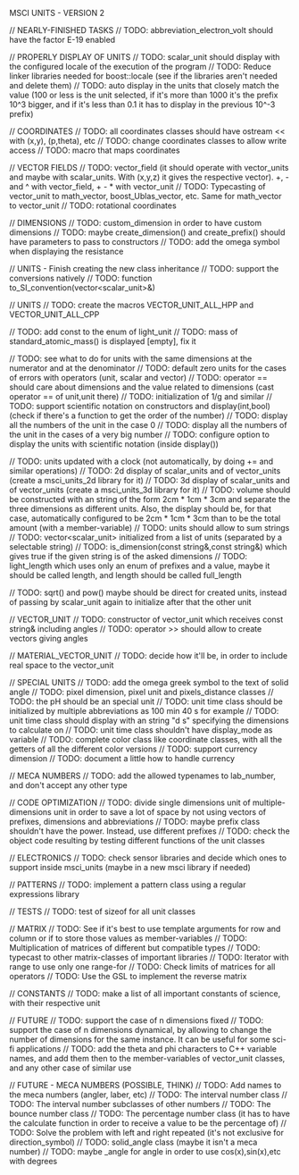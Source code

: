 MSCI UNITS - VERSION 2

// NEARLY-FINISHED TASKS
// TODO: abbreviation_electron_volt should have the factor E-19 enabled

// PROPERLY DISPLAY OF UNITS
// TODO: scalar_unit should display with the configured locale of the execution of the program
// TODO: Reduce linker libraries needed for boost::locale (see if the libraries aren't needed and delete them)
// TODO: auto display in the units that closely match the value (100 or less is the unit selected, if it's more than 1000 it's the prefix 10^3 bigger, and if it's less than 0.1 it has to display in the previous 10^-3 prefix)

// COORDINATES
// TODO: all coordinates classes should have ostream << with (x,y), (p,theta), etc
// TODO: change coordinates classes to allow write access
// TODO: macro that maps coordinates

// VECTOR FIELDS
// TODO: vector_field (it should operate with vector_units and maybe with scalar_units. With (x,y,z) it gives the respective vector). +, - and ^ with vector_field, + - * with vector_unit
// TODO: Typecasting of vector_unit to math_vector, boost_Ublas_vector, etc. Same for math_vector to vector_unit
// TODO: rotational coordinates

// DIMENSIONS
// TODO: custom_dimension in order to have custom dimensions
// TODO: maybe create_dimension() and create_prefix() should have parameters to pass to constructors
// TODO: add the omega symbol when displaying the resistance

// UNITS - Finish creating the new class inheritance
// TODO: support the conversions natively
// TODO: function to_SI_convention(vector<scalar_unit>&)

// UNITS
// TODO: create the macros VECTOR_UNIT_ALL_HPP and VECTOR_UNIT_ALL_CPP

// TODO: add const to the enum of light_unit
// TODO: mass of standard_atomic_mass() is displayed [empty], fix it

// TODO: see what to do for units with the same dimensions at the numerator and at the denominator
// TODO: default zero units for the cases of errors with operators (unit, scalar and vector)
// TODO: operator == should care about dimensions and the value related to dimensions (cast operator == of unit,unit there)
// TODO: initialization of 1/g and similar
// TODO: support scientific notation on constructors and display(int,bool) (check if there's a function to get the order of the number)
// TODO: display all the numbers of the unit in the case 0
// TODO: display all the numbers of the unit in the cases of a very big number
// TODO: configure option to display the units with scientific notation (inside display())

// TODO: units updated with a clock (not automatically, by doing += and similar operations)
// TODO: 2d display of scalar_units and of vector_units (create a msci_units_2d library for it)
// TODO: 3d display of scalar_units and of vector_units (create a msci_units_3d library for it)
// TODO: volume should be constructed with an string of the form 2cm * 1cm * 3cm and separate the three dimensions as different units. Also, the display should be, for that case, automatically configured to be 2cm * 1cm * 3cm than to be the total amount (with a member-variable)
// TODO: units should allow to sum strings
// TODO: vector<scalar_unit> initialized from a list of units (separated by a selectable string)
// TODO: is_dimension(const string&,const string&) which gives true if the given string is of the asked dimensions
// TODO: light_length which uses only an enum of prefixes and a value, maybe it should be called length, and length should be called full_length

// TODO: sqrt() and pow() maybe should be direct for created units, instead of passing by scalar_unit again to initialize after that the other unit

// VECTOR_UNIT
// TODO: constructor of vector_unit which receives const string& including angles
// TODO: operator >> should allow to create vectors giving angles

// MATERIAL_VECTOR_UNIT
// TODO: decide how it'll be, in order to include real space to the vector_unit

// SPECIAL UNITS
// TODO: add the omega greek symbol to the text of solid angle
// TODO: pixel dimension, pixel unit and pixels_distance classes
// TODO: the pH should be an special unit
// TODO: unit time class should be initialized by multiple abbreviations as 100 min 40 s for example
// TODO: unit time class should display with an string "d s" specifying the dimensions to calculate on
// TODO: unit time class shouldn't have display_mode as variable
// TODO: complete color class like coordinate classes, with all the getters of all the different color versions
// TODO: support currency dimension
// TODO: document a little how to handle currency

// MECA NUMBERS
// TODO: add the allowed typenames to lab_number, and don't accept any other type

// CODE OPTIMIZATION
// TODO: divide single dimensions unit of multiple-dimensions unit in order to save a lot of space by not using vectors of prefixes, dimensions and abbreviations
// TODO: maybe prefix class shouldn't have the power. Instead, use different prefixes
// TODO: check the object code resulting by testing different functions of the unit classes

// ELECTRONICS
// TODO: check sensor libraries and decide which ones to support inside msci_units (maybe in a new msci library if needed)

// PATTERNS
// TODO: implement a pattern class using a regular expressions library

// TESTS
// TODO: test of sizeof for all unit classes

// MATRIX
// TODO: See if it's best to use template arguments for row and column or if to store those values as member-variables
// TODO: Multiplication of matrices of different but compatible types
// TODO: typecast to other matrix-classes of important libraries
// TODO: Iterator with range to use only one range-for
// TODO: Check limits of matrices for all operators
// TODO: Use the GSL to implement the reverse matrix

// CONSTANTS
// TODO: make a list of all important constants of science, with their respective unit

// FUTURE
// TODO: support the case of n dimensions fixed
// TODO: support the case of n dimensions dynamical, by allowing to change the number of dimensions for the same instance. It can be useful for some sci-fi applications
// TODO: add the theta and phi characters to C++ variable names, and add them then to the member-variables of vector_unit classes, and any other case of similar use

// FUTURE - MECA NUMBERS (POSSIBLE, THINK)
// TODO: Add names to the meca numbers (angler, laber, etc)
// TODO: The interval number class
// TODO: The interval number subclasses of other numbers
// TODO: The bounce number class
// TODO: The percentage number class (it has to have the calculate function in order to receive a value to be the percentage of)
// TODO: Solve the problem with left and right repeated (it's not exclusive for direction_symbol)
// TODO: solid_angle class (maybe it isn't a meca number)
// TODO: maybe _angle for angle in order to use cos(x),sin(x),etc with degrees
